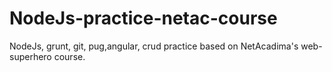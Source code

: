 # NodeJs-practice-netac-course

NodeJs, grunt, git, pug,angular, crud practice based on NetAcadima's web-superhero course.
